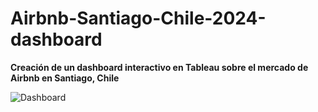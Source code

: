 # Airbnb-Santiago-Chile-2024-dashboard
__Creación de un dashboard interactivo en Tableau sobre el mercado de Airbnb en Santiago, Chile__

<image src="https://github.com/BastianLQ/Airbnb-Santiago-Chile-2024-dashboard/blob/main/Images/Sin%20t%C3%ADtulo.jpg" alt="Dashboard">
